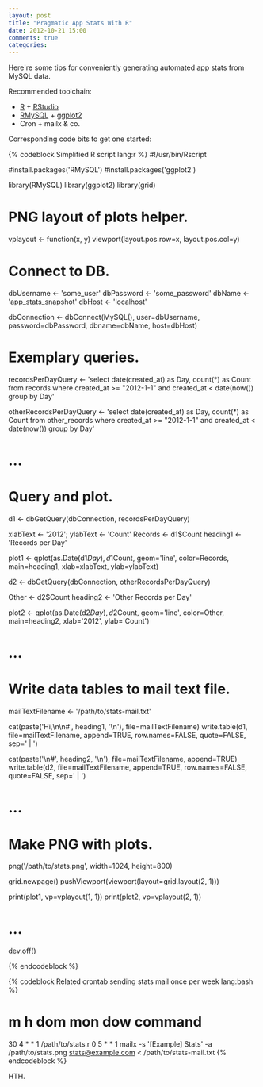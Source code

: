 ```yaml
---
layout: post
title: "Pragmatic App Stats With R"
date: 2012-10-21 15:00
comments: true
categories:
---
```


Here're some tips for conveniently generating automated app stats from MySQL data.

Recommended toolchain:

 * [R](http://www.r-project.org/) + [RStudio](http://www.rstudio.org/)
 * [RMySQL](http://cran.r-project.org/web/packages/RMySQL/) + [ggplot2](http://ggplot2.org/)
 * Cron + mailx & co.

Corresponding code bits to get one started:

{% codeblock Simplified R script lang:r %}
#!/usr/bin/Rscript

#install.packages('RMySQL')
#install.packages('ggplot2')

library(RMySQL)
library(ggplot2)
library(grid)


# PNG layout of plots helper.
vplayout <- function(x, y) viewport(layout.pos.row=x, layout.pos.col=y)


# Connect to DB.
dbUsername <- 'some_user'
dbPassword <- 'some_password'
dbName     <- 'app_stats_snapshot'
dbHost     <- 'localhost'

dbConnection <- dbConnect(MySQL(), user=dbUsername, password=dbPassword,
                          dbname=dbName, host=dbHost)


# Exemplary queries.
recordsPerDayQuery <-
  'select date(created_at) as Day, count(*) as Count from records where created_at >= "2012-1-1" and created_at < date(now()) group by Day'

otherRecordsPerDayQuery <-
  'select date(created_at) as Day, count(*) as Count from other_records where created_at >= "2012-1-1" and created_at < date(now()) group by Day'
# ...


# Query and plot.
d1 <- dbGetQuery(dbConnection, recordsPerDayQuery)

xlabText <- '2012'; ylabText <- 'Count'
Records <- d1$Count
heading1 <- 'Records per Day'

plot1 <- qplot(as.Date(d1$Day), d1$Count, geom='line', color=Records,
               main=heading1, xlab=xlabText, ylab=ylabText)

d2 <- dbGetQuery(dbConnection, otherRecordsPerDayQuery)

Other <- d2$Count
heading2 <- 'Other Records per Day'

plot2 <- qplot(as.Date(d2$Day), d2$Count, geom='line', color=Other,
               main=heading2, xlab='2012', ylab='Count')
# ...


# Write data tables to mail text file.
mailTextFilename <- '/path/to/stats-mail.txt'

cat(paste('Hi,\n\n#', heading1, '\n'), file=mailTextFilename)
write.table(d1, file=mailTextFilename, append=TRUE,
            row.names=FALSE, quote=FALSE, sep=' | ')

cat(paste('\n#', heading2, '\n'), file=mailTextFilename, append=TRUE)
write.table(d2, file=mailTextFilename, append=TRUE,
            row.names=FALSE, quote=FALSE, sep=' | ')
# ...


# Make PNG with plots.
png('/path/to/stats.png', width=1024, height=800)

grid.newpage()
pushViewport(viewport(layout=grid.layout(2, 1)))

print(plot1, vp=vplayout(1, 1))
print(plot2, vp=vplayout(2, 1))
# ...

dev.off()

{% endcodeblock %}


{% codeblock Related crontab sending stats mail once per week lang:bash %}
# m h  dom mon dow   command
30 4 * * 1 /path/to/stats.r
0  5 * * 1 mailx -s '[Example] Stats' -a /path/to/stats.png stats@example.com < /path/to/stats-mail.txt
{% endcodeblock %}

HTH.
